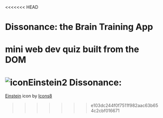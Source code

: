 <<<<<<< HEAD
# Dissonance: the Brain Training App
mini web dev quiz built from the DOM
=======
# ![iconEinstein2](https://user-images.githubusercontent.com/62162419/129674632-e42d247c-cf5f-493a-8fed-89e560b44405.png) Dissonance:
<a target="_blank" href="https://icons8.com/icon/24447/einstein">Einstein</a> icon by <a target="_blank" href="https://icons8.com">Icons8</a>
>>>>>>> e103dc244f0f7511f982aac63b654c2cbf016671
